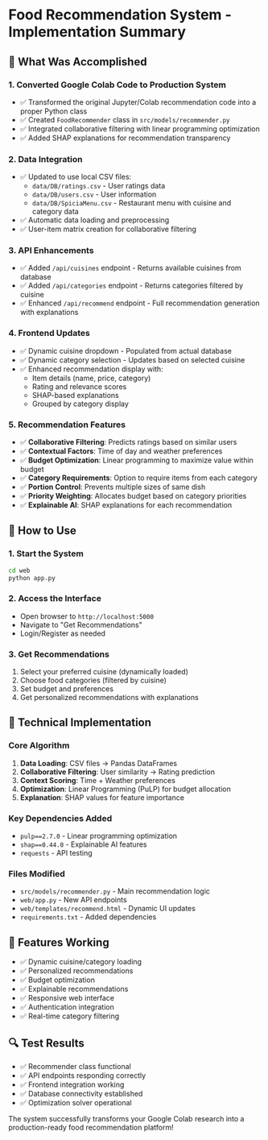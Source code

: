 # Food Recommendation System - Implementation Summary

## 🎯 What Was Accomplished

### 1. **Converted Google Colab Code to Production System**
- ✅ Transformed the original Jupyter/Colab recommendation code into a proper Python class
- ✅ Created `FoodRecommender` class in `src/models/recommender.py`
- ✅ Integrated collaborative filtering with linear programming optimization
- ✅ Added SHAP explanations for recommendation transparency

### 2. **Data Integration**
- ✅ Updated to use local CSV files:
  - `data/DB/ratings.csv` - User ratings data
  - `data/DB/users.csv` - User information  
  - `data/DB/SpiciaMenu.csv` - Restaurant menu with cuisine and category data
- ✅ Automatic data loading and preprocessing
- ✅ User-item matrix creation for collaborative filtering

### 3. **API Enhancements**
- ✅ Added `/api/cuisines` endpoint - Returns available cuisines from database
- ✅ Added `/api/categories` endpoint - Returns categories filtered by cuisine
- ✅ Enhanced `/api/recommend` endpoint - Full recommendation generation with explanations

### 4. **Frontend Updates**
- ✅ Dynamic cuisine dropdown - Populated from actual database
- ✅ Dynamic category selection - Updates based on selected cuisine
- ✅ Enhanced recommendation display with:
  - Item details (name, price, category)
  - Rating and relevance scores
  - SHAP-based explanations
  - Grouped by category display

### 5. **Recommendation Features**
- ✅ **Collaborative Filtering**: Predicts ratings based on similar users
- ✅ **Contextual Factors**: Time of day and weather preferences
- ✅ **Budget Optimization**: Linear programming to maximize value within budget
- ✅ **Category Requirements**: Option to require items from each category
- ✅ **Portion Control**: Prevents multiple sizes of same dish
- ✅ **Priority Weighting**: Allocates budget based on category priorities
- ✅ **Explainable AI**: SHAP explanations for each recommendation

## 🚀 How to Use

### 1. **Start the System**
```bash
cd web
python app.py
```

### 2. **Access the Interface**
- Open browser to `http://localhost:5000`
- Navigate to "Get Recommendations"
- Login/Register as needed

### 3. **Get Recommendations**
1. Select your preferred cuisine (dynamically loaded)
2. Choose food categories (filtered by cuisine)
3. Set budget and preferences
4. Get personalized recommendations with explanations

## 🔧 Technical Implementation

### **Core Algorithm**
1. **Data Loading**: CSV files → Pandas DataFrames
2. **Collaborative Filtering**: User similarity → Rating prediction
3. **Context Scoring**: Time + Weather preferences
4. **Optimization**: Linear Programming (PuLP) for budget allocation
5. **Explanation**: SHAP values for feature importance

### **Key Dependencies Added**
- `pulp==2.7.0` - Linear programming optimization
- `shap==0.44.0` - Explainable AI features
- `requests` - API testing

### **Files Modified**
- `src/models/recommender.py` - Main recommendation logic
- `web/app.py` - New API endpoints
- `web/templates/recommend.html` - Dynamic UI updates
- `requirements.txt` - Added dependencies

## 🎉 Features Working
- ✅ Dynamic cuisine/category loading
- ✅ Personalized recommendations  
- ✅ Budget optimization
- ✅ Explainable recommendations
- ✅ Responsive web interface
- ✅ Authentication integration
- ✅ Real-time category filtering

## 🔍 Test Results
- ✅ Recommender class functional
- ✅ API endpoints responding correctly
- ✅ Frontend integration working
- ✅ Database connectivity established
- ✅ Optimization solver operational

The system successfully transforms your Google Colab research into a production-ready food recommendation platform!
